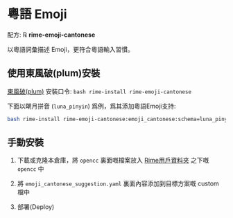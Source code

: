 # 粵語 Emoji
配方: ℞ **rime-emoji-cantonese**

以粵語詞彙描述 Emoji，更符合粵語輸入習慣。

## 使用東風破(plum)安裝
[東風破(plum)](https://github.com/rime/plum) 安裝口令: `bash rime-install rime-emoji-cantonese`

下面以朙月拼音 (`luna_pinyin`) 爲例，爲其添加粵語Emoji支持:
~~~bash
bash rime-install rime-emoji-cantonese:emoji_cantonese:schema=luna_pinyin
~~~

## 手動安裝
1. 下載或克隆本倉庫，將 `opencc` 裏面嘅檔案放入 [Rime用戶資料夾](https://github.com/rime/home/wiki/RimeWithSchemata#rime-%E4%B8%AD%E7%9A%84%E6%95%B8%E6%93%9A%E6%96%87%E4%BB%B6%E5%88%86%E4%BD%88%E5%8F%8A%E4%BD%9C%E7%94%A8) 之下嘅 `opencc` 中

2. 將 `emoji_cantonese_suggestion.yaml` 裏面內容添加到目標方案嘅 custom 檔中

3. 部署(Deploy)
